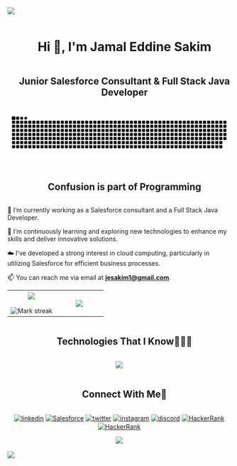 
<!--horizontal divider(gradiant)-->
<img src="https://user-images.githubusercontent.com/73097560/115834477-dbab4500-a447-11eb-908a-139a6edaec5c.gif">

<!--h1 without bottom border-->
<div id="user-content-toc">
  <ul align="center">
    <summary>
      <h1 style="display: inline-block">Hi 👋, I'm Jamal Eddine Sakim</h1>
      <h2 style="display: inline-block">Junior Salesforce Consultant & Full Stack Java Developer</h2>
    </summary>
  </ul>
</div>


<!--- snake -->
<div align="center">
  <img  src="https://github.com/1999AZZAR/1999AZZAR/blob/main/resources/img/grid-snake.svg"
       alt="snake" />
</div>


<!--h2 without bottom border-->
<div id="user-content-toc">
  <ul align="center">
    <summary><h2 style="display: inline-block">Confusion is part of Programming</h2></summary>
  </ul>
</div>


<!--Intro start-->
🔭 I’m currently working as a Salesforce consultant and a Full Stack Java Developer.

🌱 I’m continuously learning and exploring new technologies to enhance my skills and deliver innovative solutions.

☁️ I've developed a strong interest in cloud computing, particularly in utilizing Salesforce for efficient business processes.

📫 You can reach me via email at **jesakim1@gmail.com**.
<!--Intro end-->



  <!--- stats (start) -->
<table align="center">
<tr border="none">
<td width="50%" align="center">
  
  <img  align="center"  src="https://github-readme-stats-sigma-five.vercel.app/api?username=jesakim&theme=dark&show_icons=true&count_private=true" />
  <br></br>
  <img  title="🔥 Get streak stats for your profile at git.io/streak-stats" alt="Mark streak" src="https://github-readme-streak-stats.herokuapp.com/?user=jesakim&theme=dark&hide_border=false" /> 
</td>

<td width="50%" align="center">

  <img  align="center"  src="https://github-readme-stats.anuraghazra1.vercel.app/api/top-langs/?username=jesakim&theme=dark&hide_border=false&no-bg=true&no-frame=true&langs_count=10"/>
  
  </td>
</tr>
</table>
<!--- stats (end) -->



<!--h1 without bottom border-->
<div id="user-content-toc">
  <ul align="center">
    <summary><h2 style="display: inline-block">Technologies That I Know👨🏻‍💻</h2></summary>
  </ul>
</div>
<!--tech stack icons-->
<p align="center">
  <a href="https://github.com/jesakim">
    <img src="https://skillicons.dev/icons?i=git,bootstrap,c,css,discord,docker,figma,github,html,postgres,wordpress,sass,java,angular,js,laravel,php,linux,materialui,mongodb,mysql,nextjs,jquery,nodejs,postman,py,react,redux,tailwind,arduino,bash,ts,vscode&perline=11" />
  </a>
</p>


<!-- Connect with me -->
<!--h2 without bottom border-->
<div id="user-content-toc">
  <ul align="center">
    <summary><h2 style="display: inline-block">Connect With Me🤝</h2></summary>
  </ul>
</div>

<!--icons and links-->
<p align="center">
  
<a href="https://www.linkedin.com/in/jamal-eddine-sakim-☁️-49534a23b" target="blank">
  <img align="center" src="https://user-images.githubusercontent.com/88904952/234979284-68c11d7f-1acc-4f0c-ac78-044e1037d7b0.png" alt="linkedin" height="50" width="50" /></a>

<a href="https://www.salesforce.com/trailblazer/jesakim" target="blank">
  <img align="center" src="https://upload.wikimedia.org/wikipedia/commons/thumb/f/f9/Salesforce.com_logo.svg/1280px-Salesforce.com_logo.svg.png" alt="Salesforce" height="50" /></a>
  
<a href="https://twitter.com/jamal_skm" target="blank">
<img align="center" src="https://user-images.githubusercontent.com/88904952/234980676-61bfb021-ecc8-48f7-88e6-34c1b06c4a58.png" alt="twitter" height="50" width="50" /></a> 

<a href="https://www.instagram.com/jamal_skm/" target="blank">
<img align="center" src="https://user-images.githubusercontent.com/88904952/234981169-2dd1e58f-4b7e-468c-8213-034ba62156c3.png" alt="instagram" height="50" width="50" /></a>



<a href="https://discord.gg/jamalskm" target="blank">
<img align="center" src="https://user-images.githubusercontent.com/88904952/234982627-019fd336-6248-453c-9b05-97c13fd1d207.png" alt="discord" height="50" width="50" /></a>

<a href="https://www.hackerrank.com/jamaleddinesakim" target="blank">
<img align="center" src="https://upload.wikimedia.org/wikipedia/commons/4/40/HackerRank_Icon-1000px.png" title="HackerRank" alt="HackerRank" height="50" /></a>


<a href="https://www.codingame.com/profile/38e24adc240f37584a3d9288eb57add86937115" target="blank">
<img align="center" src="https://w7.pngwing.com/pngs/232/519/png-transparent-codingame-hd-logo.png" title="CodinGame" alt="HackerRank" height="50" /></a>
</p>


<!--profile visit count-->
<div align="center">
  
[![](https://visitcount.itsvg.in/api?id=jesakim&label=Profile%20Views&color=12&icon=5&pretty=true)](https://github.com/jesakim)
  
</div>

<!--horizontal divider(gradiant)-->
<img src="https://user-images.githubusercontent.com/73097560/115834477-dbab4500-a447-11eb-908a-139a6edaec5c.gif">
